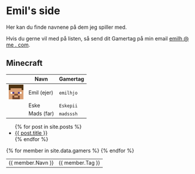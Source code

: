 # Emil's side

Her kan du finde navnene på dem jeg spiller med.

Hvis du gerne vil med på listen, så send dit Gamertag på min email <a href="mailto:emilh@me.com?subject='Gamertag til din hjemmeside'">emilh @ me . com</a>.

## Minecraft

|                     | Navn        | Gamertag |
|-------              |-------------|----------|
| <img width="40" src="emilhjo.png"/> | Emil (ejer) | `emilhjo`|
|                     | Eske        | `Eskepii`|
|                     | Mads (far)  | `madsssh`|


<ul>
  {% for post in site.posts %}
    <li>
      <a href="{{ post.url }}">{{ post.title }}</a>
    </li>
  {% endfor %}
</ul>


<table>
{% for member in site.data.gamers %}
  <tr>
    <td>{{ member.Navn }}</td>
    <td>{{ member.Tag  }}</td>
  </tr>
{% endfor %}
</table>
